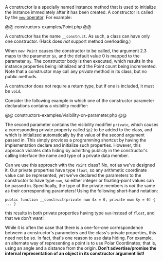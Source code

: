 A constructor is a specially named instance method that is used to initialize the instance immediately after it has been created.  A
constructor is called by the [`new` operator](../expressions-and-operators/new.md).  For example:

@@ constructors-examples/Point.php @@

A constructor has the name `__construct`.  As such, a class can have only one constructor.  (Hack does *not* support method overloading.)

When `new Point` causes the constructor to be called, the argument 2.3 maps to the parameter `$x`, and the default value 0 is mapped to
the parameter `$y`.  The constructor body is then executed, which results in the instance properties being initialized and the Point count
being incremented.  Note that a constructor may call any *private* method in its class, but no public methods.

A constructor does not require a return type, but if one is included, it must be `void`.

Consider the following example in which one of the constructor parameter declarations contains a visibility modifier:

@@ constructors-examples/visibility-on-parameter.php @@

The second parameter contains the visibility modifier `private`, which causes a corresponding private property called `$p2` to be
added to the class, and which is initialized automatically by the value of the second argument passed in.  This simply provides a
programming shortcut by having the implementation declare and initialize such properties.  However, this approach violates data hiding
by admitting publicly in the constructor's calling interface the name and type of a private data member.

Can we use this approach with the `Point` class?
No, not as we've designed it.  Our private properties have type `float`, so any arithmetic coordinate value can be
represented, yet we've declared the parameters to the constructor to have type `num`, so either integer or floating-point values can
be passed in.  Specifically, the type of the private members is *not* the same as their corresponding parameters!  Using the following
short-hand notation:

```Hack
public function __construct(private num $x = 0, private num $y = 0) { ... }
```

this results in both private properties having type `num` instead of `float`, and that we don't want!

While it is often the case that there is a one-for-one correspondence between a constructor's parameters and the class's private
properties, this need not be so.  In fact, that's one reason to use data hiding.  For example, an alternate way of representing a
point is to use Polar Coordinates; that is, using an angle and a distance from the origin.  **Don't advertise/promise the internal
representation of an object in its constructor argument list!**
